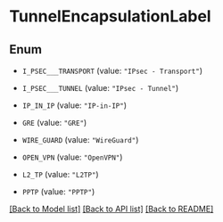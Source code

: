 # TunnelEncapsulationLabel

## Enum


* `I_PSEC___TRANSPORT` (value: `"IPsec - Transport"`)

* `I_PSEC___TUNNEL` (value: `"IPsec - Tunnel"`)

* `IP_IN_IP` (value: `"IP-in-IP"`)

* `GRE` (value: `"GRE"`)

* `WIRE_GUARD` (value: `"WireGuard"`)

* `OPEN_VPN` (value: `"OpenVPN"`)

* `L2_TP` (value: `"L2TP"`)

* `PPTP` (value: `"PPTP"`)


[[Back to Model list]](../README.md#documentation-for-models) [[Back to API list]](../README.md#documentation-for-api-endpoints) [[Back to README]](../README.md)


